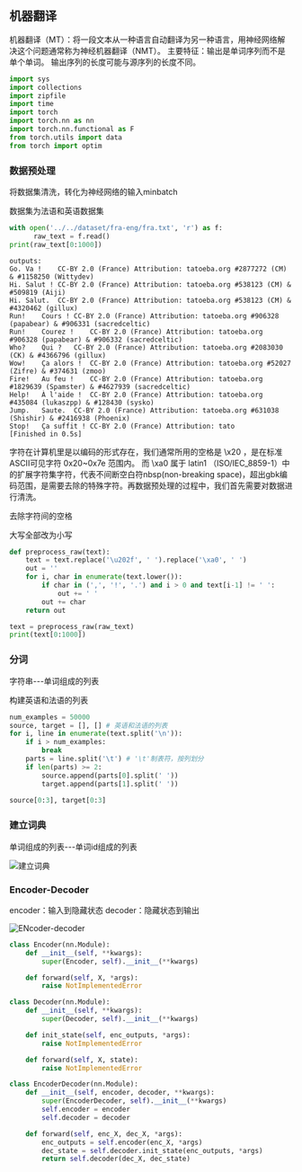 ## 机器翻译
机器翻译（MT）：将一段文本从一种语言自动翻译为另一种语言，用神经网络解决这个问题通常称为神经机器翻译（NMT）。 主要特征：输出是单词序列而不是单个单词。 输出序列的长度可能与源序列的长度不同。

```python
import sys
import collections
import zipfile
import time
import torch
import torch.nn as nn
import torch.nn.functional as F
from torch.utils import data
from torch import optim
```

### 数据预处理

将数据集清洗，转化为神经网络的输入minbatch

数据集为法语和英语数据集



```Python
with open('../../dataset/fra-eng/fra.txt', 'r') as f:
      raw_text = f.read()
print(raw_text[0:1000])
```

```
outputs:
Go.	Va !	CC-BY 2.0 (France) Attribution: tatoeba.org #2877272 (CM) & #1158250 (Wittydev)
Hi.	Salut !	CC-BY 2.0 (France) Attribution: tatoeba.org #538123 (CM) & #509819 (Aiji)
Hi.	Salut.	CC-BY 2.0 (France) Attribution: tatoeba.org #538123 (CM) & #4320462 (gillux)
Run!	Cours !	CC-BY 2.0 (France) Attribution: tatoeba.org #906328 (papabear) & #906331 (sacredceltic)
Run!	Courez !	CC-BY 2.0 (France) Attribution: tatoeba.org #906328 (papabear) & #906332 (sacredceltic)
Who?	Qui ?	CC-BY 2.0 (France) Attribution: tatoeba.org #2083030 (CK) & #4366796 (gillux)
Wow!	Ça alors !	CC-BY 2.0 (France) Attribution: tatoeba.org #52027 (Zifre) & #374631 (zmoo)
Fire!	Au feu !	CC-BY 2.0 (France) Attribution: tatoeba.org #1829639 (Spamster) & #4627939 (sacredceltic)
Help!	À l'aide !	CC-BY 2.0 (France) Attribution: tatoeba.org #435084 (lukaszpp) & #128430 (sysko)
Jump.	Saute.	CC-BY 2.0 (France) Attribution: tatoeba.org #631038 (Shishir) & #2416938 (Phoenix)
Stop!	Ça suffit !	CC-BY 2.0 (France) Attribution: tato
[Finished in 0.5s]
```

字符在计算机里是以编码的形式存在，我们通常所用的空格是 \x20 ，是在标准ASCII可见字符 0x20~0x7e 范围内。 而 \xa0 属于 latin1 （ISO/IEC_8859-1）中的扩展字符集字符，代表不间断空白符nbsp(non-breaking space)，超出gbk编码范围，是需要去除的特殊字符。再数据预处理的过程中，我们首先需要对数据进行清洗。

去除字符间的空格   

大写全部改为小写 


```Python
def preprocess_raw(text):
    text = text.replace('\u202f', ' ').replace('\xa0', ' ')
    out = ''
    for i, char in enumerate(text.lower()):
        if char in (',', '!', '.') and i > 0 and text[i-1] != ' ':
            out += ' '
        out += char
    return out

text = preprocess_raw(raw_text)
print(text[0:1000])
```

### 分词

字符串---单词组成的列表

构建英语和法语的列表



```python
num_examples = 50000
source, target = [], [] # 英语和法语的列表
for i, line in enumerate(text.split('\n')):
    if i > num_examples:
        break
    parts = line.split('\t') # '\t'制表符，按列划分 
    if len(parts) >= 2:
        source.append(parts[0].split(' '))
        target.append(parts[1].split(' '))
        
source[0:3], target[0:3]
```

### 建立词典

单词组成的列表---单词id组成的列表


![建立词典](/Users/sampras/Pictures/截图/建立词典.png)

### Encoder-Decoder

encoder：输入到隐藏状态
decoder：隐藏状态到输出

![ENcoder-decoder](/Users/sampras/Pictures/截图/ENcoder-decoder.png)

```Python
class Encoder(nn.Module):
    def __init__(self, **kwargs):
        super(Encoder, self).__init__(**kwargs)

    def forward(self, X, *args):
        raise NotImplementedError
```

```python
class Decoder(nn.Module):
    def __init__(self, **kwargs):
        super(Decoder, self).__init__(**kwargs)

    def init_state(self, enc_outputs, *args):
        raise NotImplementedError

    def forward(self, X, state):
        raise NotImplementedError
```

```Python
class EncoderDecoder(nn.Module):
    def __init__(self, encoder, decoder, **kwargs):
        super(EncoderDecoder, self).__init__(**kwargs)
        self.encoder = encoder
        self.decoder = decoder

    def forward(self, enc_X, dec_X, *args):
        enc_outputs = self.encoder(enc_X, *args)
        dec_state = self.decoder.init_state(enc_outputs, *args)
        return self.decoder(dec_X, dec_state)
```